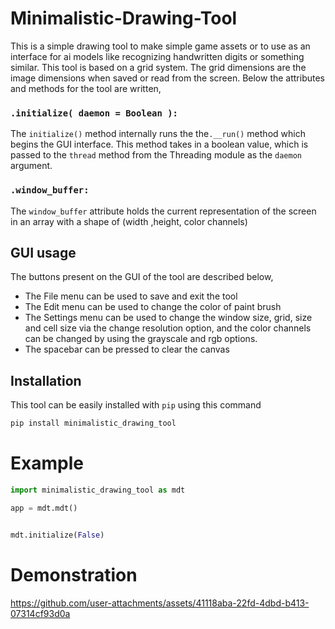 # Minimalistic-Drawing-Tool
This is a simple drawing tool to make simple game assets or to use as an interface for ai models like recognizing handwritten digits or something similar. This tool is based on a grid system. 
The grid dimensions are the image dimensions when saved or read from the screen. Below the attributes and methods for the tool are written,

### `.initialize( daemon = Boolean ):`
The `initialize()` method internally runs the the`.__run()` method which begins the GUI interface. This method takes in a boolean value, which is passed to the `thread` method from the Threading 
module as the `daemon` argument.

### `.window_buffer:`
The `window_buffer` attribute holds the current representation of the screen in an array with a shape of (width ,height, color channels)

## GUI usage
The buttons present on the GUI of the tool are described below,
- The File menu can be used to save and exit the tool
- The Edit menu can be used to change the color of paint brush
- The Settings menu can be used to change the window size, grid, size and cell size via the change resolution option, and the color channels can be changed by using the grayscale and rgb options.
- The spacebar can be pressed to clear the canvas

## Installation
This tool can be easily installed with `pip` using this command
```python
pip install minimalistic_drawing_tool
```

# Example
```python
import minimalistic_drawing_tool as mdt

app = mdt.mdt()


mdt.initialize(False)

```
# Demonstration
https://github.com/user-attachments/assets/41118aba-22fd-4dbd-b413-07314cf93d0a
